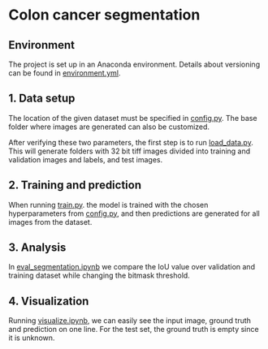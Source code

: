 # Colon cancer segmentation

## Environment

The project is set up in an Anaconda environment. Details about versioning can be found in [environment.yml](https://github.com/LiineKasak/colon-cancer-segmentation/blob/master/environment.yml).

## 1. Data setup

The location of the given dataset must be specified in [config.py](https://github.com/LiineKasak/colon-cancer-segmentation/blob/master/config.py).
The base folder where images are generated can also be customized.

After verifying these two parameters, the first step is to run [load_data.py](https://github.com/LiineKasak/colon-cancer-segmentation/blob/master/laod_data.py). This will generate folders with 32 bit tiff images divided into training and validation images and labels, and test images.

## 2. Training and prediction
When running [train.py](https://github.com/LiineKasak/colon-cancer-segmentation/blob/master/train.py). the model is trained with the chosen hyperparameters from [config.py](https://github.com/LiineKasak/colon-cancer-segmentation/blob/master/config.py), and then predictions are generated for all images from the dataset.

## 3. Analysis
In [eval_segmentation.ipynb](https://github.com/LiineKasak/colon-cancer-segmentation/blob/master/eval_segmentation.ipynb) we compare the IoU value over validation and training dataset while changing the bitmask threshold.

## 4. Visualization
Running [visualize.ipynb](https://github.com/LiineKasak/colon-cancer-segmentation/blob/master/visualize.ipynb), we can easily see the input image, ground truth and prediction on one line.
For the test set, the ground truth is empty since it is unknown.
